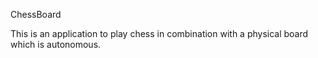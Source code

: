ChessBoard


This is an application to play chess in combination with a physical board
which is autonomous.
